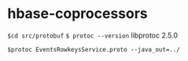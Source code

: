 # hbase-coprocessors

`$cd src/protobuf`
`$ protoc --version`
libprotoc 2.5.0

`$protoc EventsRowkeysService.proto --java_out=../`
